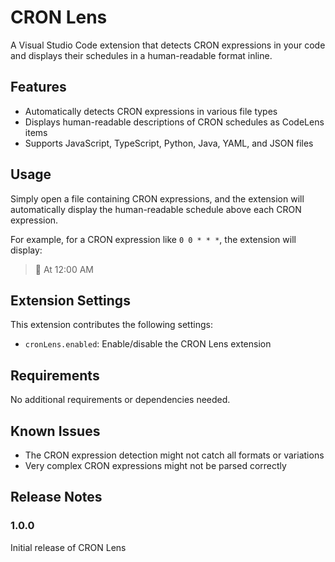# CRON Lens

A Visual Studio Code extension that detects CRON expressions in your code and displays their schedules in a human-readable format inline.

## Features

- Automatically detects CRON expressions in various file types
- Displays human-readable descriptions of CRON schedules as CodeLens items
- Supports JavaScript, TypeScript, Python, Java, YAML, and JSON files

## Usage

Simply open a file containing CRON expressions, and the extension will automatically display the human-readable schedule above each CRON expression.

For example, for a CRON expression like `0 0 * * *`, the extension will display:
> 📅 At 12:00 AM

## Extension Settings

This extension contributes the following settings:

* `cronLens.enabled`: Enable/disable the CRON Lens extension

## Requirements

No additional requirements or dependencies needed.

## Known Issues

- The CRON expression detection might not catch all formats or variations
- Very complex CRON expressions might not be parsed correctly

## Release Notes

### 1.0.0

Initial release of CRON Lens 